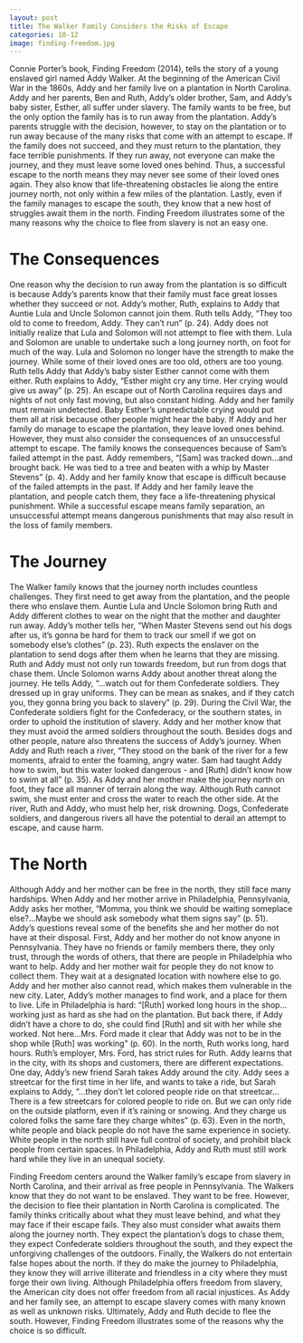 ```yaml
---
layout: post
title: The Walker Family Considers the Risks of Escape
categories: 10-12
image: finding-freedom.jpg
---
```

Connie Porter’s book, Finding Freedom (2014), tells the story of a young enslaved girl named Addy Walker. At the beginning of the American Civil War in the 1860s, Addy and her family live on a plantation in North Carolina. Addy and her parents, Ben and Ruth, Addy’s older brother, Sam, and Addy’s baby sister, Esther, all suffer under slavery. The family wants to be free, but the only option the family has is to run away from the plantation. Addy’s parents struggle with the decision, however, to stay on the plantation or to run away because of the many risks that come with an attempt to escape. If the family does not succeed, and they must return to the plantation, they face terrible punishments. If they run away, not everyone can make the journey, and they must leave some loved ones behind. Thus, a successful escape to the north means they may never see some of their loved ones again. They also know that life-threatening obstacles lie along the entire journey north, not only within a few miles of the plantation. Lastly, even if the family manages to escape the south, they know that a new host of struggles await them in the north. Finding Freedom illustrates some of the many reasons why the choice to flee from slavery is not an easy one.

# The Consequences

One reason why the decision to run away from the plantation is so difficult is because Addy’s parents know that their family must face great losses whether they succeed or not. Addy’s mother, Ruth, explains to Addy that Auntie Lula and Uncle Solomon cannot join them. Ruth tells Addy, “They too old to come to freedom, Addy. They can’t run” (p. 24). Addy does not initially realize that Lula and Solomon will not attempt to flee with them. Lula and Solomon are unable to undertake such a long journey north, on foot for much of the way. Lula and Solomon no longer have the strength to make the journey. While some of their loved ones are too old, others are too young. Ruth tells Addy that Addy’s baby sister Esther cannot come with them either. Ruth explains to Addy, “Esther might cry any time. Her crying would give us away” (p. 25). An escape out of North Carolina requires days and nights of not only fast moving, but also constant hiding. Addy and her family must remain undetected. Baby Esther’s unpredictable crying would put them all at risk because other people might hear the baby. If Addy and her family do manage to escape the plantation, they leave loved ones behind. However, they must also consider the consequences of an unsuccessful attempt to escape. The family knows the consequences because of Sam’s failed attempt in the past. Addy remembers, “[Sam] was tracked down…and brought back. He was tied to a tree and beaten with a whip by Master Stevens” (p. 4). Addy and her family know that escape is difficult because of the failed attempts in the past. If Addy and her family leave the plantation, and people catch them, they face a life-threatening physical punishment. While a successful escape means family separation, an unsuccessful attempt means dangerous punishments that may also result in the loss of family members.

# The Journey

The Walker family knows that the journey north includes countless challenges. They first need to get away from the plantation, and the people there who enslave them. Auntie Lula and Uncle Solomon bring Ruth and Addy different clothes to wear on the night that the mother and daughter run away. Addy’s mother tells her, “When Master Stevens send out his dogs after us, it’s gonna be hard for them to track our smell if we got on somebody else’s clothes” (p. 23). Ruth expects the enslaver on the plantation to send dogs after them when he learns that they are missing. Ruth and Addy must not only run towards freedom, but run from dogs that chase them. Uncle Solomon warns Addy about another threat along the journey. He tells Addy, “...watch out for them Confederate soldiers. They dressed up in gray uniforms. They can be mean as snakes, and if they catch you, they gonna bring you back to slavery” (p. 29). During the Civil War, the Confederate soldiers fight for the Confederacy, or the southern states, in order to uphold the institution of slavery. Addy and her mother know that they must avoid the armed soldiers throughout the south. Besides dogs and other people, nature also threatens the success of Addy’s journey. When Addy and Ruth reach a river, “They stood on the bank of the river for a few moments, afraid to enter the foaming, angry water. Sam had taught Addy how to swim, but this water looked dangerous - and [Ruth] didn’t know how to swim at all” (p. 35). As Addy and her mother make the journey north on foot, they face all manner of terrain along the way. Although Ruth cannot swim, she must enter and cross the water to reach the other side. At the river, Ruth and Addy, who must help her, risk drowning. Dogs, Confederate soldiers, and dangerous rivers all have the potential to derail an attempt to escape, and cause harm.

# The North

Although Addy and her mother can be free in the north, they still face many hardships. When Addy and her mother arrive in Philadelphia, Pennsylvania, Addy asks her mother, “Momma, you think we should be waiting someplace else?...Maybe we should ask somebody what them signs say” (p. 51). Addy’s questions reveal some of the benefits she and her mother do not have at their disposal. First, Addy and her mother do not know anyone in Pennsylvania. They have no friends or family members there, they only trust, through the words of others, that there are people in Philadelphia who want to help. Addy and her mother wait for people they do not know to collect them. They wait at a designated location with nowhere else to go. Addy and her mother also cannot read, which makes them vulnerable in the new city. Later, Addy’s mother manages to find work, and a place for them to live. Life in Philadelphia is hard: “[Ruth] worked long hours in the shop…working just as hard as she had on the plantation. But back there, if Addy didn’t have a chore to do, she could find [Ruth] and sit with her while she worked. Not here…Mrs. Ford made it clear that Addy was not to be in the shop while [Ruth] was working” (p. 60). In the north, Ruth works long, hard hours. Ruth’s employer, Mrs. Ford, has strict rules for Ruth. Addy learns that in the city, with its shops and customers, there are different expectations. One day, Addy’s new friend Sarah takes Addy around the city. Addy sees a streetcar for the first time in her life, and wants to take a ride, but Sarah explains to Addy, “...they don’t let colored people ride on that streetcar…There is a few streetcars for colored people to ride on. But we can only ride on the outside platform, even if it’s raining or snowing. And they charge us colored folks the same fare they charge whites” (p. 63). Even in the north, white people and black people do not have the same experience in society. White people in the north still have full control of society, and prohibit black people from certain spaces. In Philadelphia, Addy and Ruth must still work hard while they live in an unequal society.

Finding Freedom centers around the Walker family’s escape from slavery in North Carolina, and their arrival as free people in Pennsylvania. The Walkers know that they do not want to be enslaved. They want to be free. However, the decision to flee their plantation in North Carolina is complicated. The family thinks critically about what they must leave behind, and what they may face if their escape fails. They also must consider what awaits them along the journey north. They expect the plantation’s dogs to chase them, they expect Confederate soldiers throughout the south, and they expect the unforgiving challenges of the outdoors. Finally, the Walkers do not entertain false hopes about the north. If they do make the journey to Philadelphia, they know they will arrive illiterate and friendless in a city where they must forge their own living. Although Philadelphia offers freedom from slavery, the American city does not offer freedom from all racial injustices. As Addy and her family see, an attempt to escape slavery comes with many known as well as unknown risks. Ultimately, Addy and Ruth decide to flee the south. However, Finding Freedom illustrates some of the reasons why the choice is so difficult.

